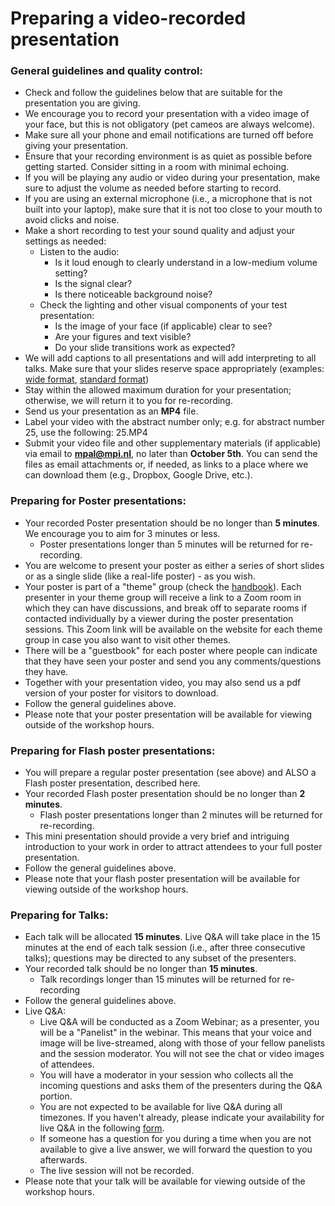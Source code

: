 # Preparing a video-recorded presentation

### General guidelines and quality control:
* Check and follow the guidelines below that are suitable for the presentation you are giving.
* We encourage you to record your presentation with a video image of your face, but this is not obligatory (pet cameos are always welcome).
* Make sure all your phone and email notifications are turned off before giving your presentation.
* Ensure that your recording environment is as quiet as possible before getting started. Consider sitting in a room with minimal echoing.
* If you will be playing any audio or video during your presentation, make sure to adjust the volume as needed before starting to record. 
* If you are using an external microphone (i.e., a microphone that is not built into your laptop), make sure that it is not too close to your mouth to avoid clicks and noise. 
* Make a short recording to test your sound quality and adjust your settings as needed:
    + Listen to the audio: 
        + Is it loud enough to clearly understand in a low-medium volume setting? 
        + Is the signal clear? 
        + Is there noticeable background noise?
    + Check the lighting and other visual components of your test presentation: 
        + Is the image of your face (if applicable) clear to see? 
        + Are your figures and text visible? 
        + Do your slide transitions work as expected?
* We will add captions to all presentations and will add interpreting to all talks. Make sure that your slides reserve space appropriately (examples: [wide format](https://docs.google.com/presentation/d/1Jr6ilTatJygow1E9wDjFI_IXo_fti7KyQrOrEBgLXnE/edit?usp=sharing), [standard format](https://docs.google.com/presentation/d/1b5Kl5AUfMQgRpt1Yt3NRnR6M4A6l4QF6intONEsRZoA/edit?usp=sharing))
* Stay within the allowed maximum duration for your presentation; otherwise, we will return it to you for re-recording.
* Send us your presentation as an **MP4** file.
* Label your video with the abstract number only; e.g. for abstract number 25, use the following: 25.MP4 
* Submit your video file and other supplementary materials (if applicable) via email to **mpal@mpi.nl**, no later than **October 5th**. You can send the files as email attachments or, if needed, as links to a place where we can download them (e.g., Dropbox, Google Drive, etc.). 

### Preparing for Poster presentations:
* Your recorded Poster presentation should be no longer than **5 minutes**. We encourage you to aim for 3 minutes or less.
    + Poster presentations longer than 5 minutes will be returned for re-recording.
* You are welcome to present your poster as either a series of short slides or as a single slide (like a real-life poster) - as you wish.
* Your poster is part of a "theme" group (check the [handbook](https://marisacasillas.github.io/chatterlab/MPaL_handbook.html)). Each presenter in your theme group will receive a link to a Zoom room in which they can have discussions, and break off to separate rooms if contacted individually by a viewer during the poster presentation sessions. This Zoom link will be available on the website for each theme group in case you also want to visit other themes.
* There will be a "guestbook" for each poster where people can indicate that they have seen your poster and send you any comments/questions they have.
* Together with your presentation video, you may also send us a pdf version of your poster for visitors to download.
* Follow the general guidelines above.
* Please note that your poster presentation will be available for viewing outside of the workshop hours.

### Preparing for Flash poster presentations:
* You will prepare a regular poster presentation (see above) and ALSO a Flash poster presentation, described here.
* Your recorded Flash poster presentation should be no longer than **2 minutes**.
    + Flash poster presentations longer than 2 minutes will be returned for re-recording.
* This mini presentation should provide a very brief and intriguing introduction to your work in order to attract attendees to your full poster presentation.
* Follow the general guidelines above.
* Please note that your flash poster presentation will be available for viewing outside of the workshop hours.

### Preparing for Talks:
* Each talk will be allocated **15 minutes**. Live Q&A will take place in the 15 minutes at the end of each talk session (i.e., after three consecutive talks); questions may be directed to any subset of the presenters.
* Your recorded talk should be no longer than **15 minutes**.
    + Talk recordings longer than 15 minutes will be returned for re-recording
* Follow the general guidelines above.
* Live Q&A:
    + Live Q&A will be conducted as a Zoom Webinar; as a presenter, you will be a "Panelist" in the webinar. This means that your voice and image will be live-streamed, along with those of your fellow panelists and the session moderator. You will not see the chat or video images of attendees.
    + You will have a moderator in your session who collects all the incoming questions and asks them of the presenters during the Q&A portion.
    + You are not expected to be available for live Q&A during all timezones. If you haven't already, please indicate your availability for live Q&A in the following [form](https://docs.google.com/forms/d/1LEDuewgSRLjWs4g5tP513nsuDxEhGxrWUMn9FMr7FmM/edit).
    + If someone has a question for you during a time when you are not available to give a live answer, we will forward the question to you afterwards.
    + The live session will not be recorded.
* Please note that your talk will be available for viewing outside of the workshop hours.




